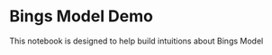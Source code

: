 Bings Model Demo
=============

This notebook is designed to help build intuitions about Bings Model

